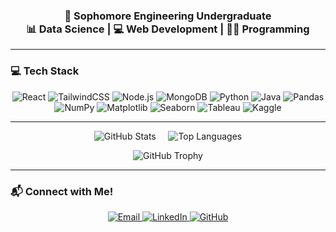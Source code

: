 <h3 align="center">
  <b>🚀 Sophomore Engineering Undergraduate</b><br/>
  <b>📊 Data Science | 💻 Web Development | 👨‍💻 Programming</b>
</h3>

---

### 💻 Tech Stack  

<p align="center">
  <!-- Frontend -->
  <img src="https://img.shields.io/badge/Frontend-React-blue?style=for-the-badge&logo=react" alt="React"/>
  <img src="https://img.shields.io/badge/Frontend-TailwindCSS-blueviolet?style=for-the-badge&logo=tailwindcss" alt="TailwindCSS"/>

  <!-- Backend & Database -->
  <img src="https://img.shields.io/badge/Backend-Node.js-green?style=for-the-badge&logo=node.js" alt="Node.js"/>
  <img src="https://img.shields.io/badge/Database-MongoDB-brightgreen?style=for-the-badge&logo=mongodb" alt="MongoDB"/>

  <!-- Programming Languages -->
  <img src="https://img.shields.io/badge/Language-Python-blue?style=for-the-badge&logo=python" alt="Python"/>
  <img src="https://img.shields.io/badge/Language-Java-red?style=for-the-badge&logo=java" alt="Java"/>

  <!-- Data Science Tools -->
  <img src="https://img.shields.io/badge/Library-Pandas-150458?style=for-the-badge&logo=pandas&logoColor=white" alt="Pandas"/>
  <img src="https://img.shields.io/badge/Library-NumPy-013243?style=for-the-badge&logo=numpy&logoColor=white" alt="NumPy"/>
  <img src="https://img.shields.io/badge/Library-Matplotlib-11557c?style=for-the-badge" alt="Matplotlib"/>
  <img src="https://img.shields.io/badge/Library-Seaborn-4c72b0?style=for-the-badge" alt="Seaborn"/>

  <!-- Tools -->
  <img src="https://img.shields.io/badge/Tools-Tableau-orange?style=for-the-badge&logo=tableau" alt="Tableau"/>
  <img src="https://img.shields.io/badge/Tools-Kaggle-blue?style=for-the-badge&logo=kaggle" alt="Kaggle"/>
</p>

---

<p align="center">
  <img src="https://github-readme-stats.vercel.app/api?username=laksh2005&show_icons=true&theme=radical" alt="GitHub Stats"/>
  &nbsp;&nbsp;&nbsp;
  <img src="https://github-readme-stats.vercel.app/api/top-langs?username=laksh2005&layout=compact&theme=radical" alt="Top Languages"/>
</p>

<p align="center">
  <img src="https://github-profile-trophy.vercel.app/?username=laksh2005&theme=radical" alt="GitHub Trophy"/>
</p>

---

### 📬 Connect with Me!  

<p align="center">
  <a href="mailto:lakshnijhawan18@gmail.com">
    <img src="https://img.shields.io/badge/Email-lakshnijhawan18@gmail.com-red?style=for-the-badge&logo=gmail" alt="Email"/>
  </a>
  <a href="https://www.linkedin.com/in/laksh-nijhawan-576888280/">
    <img src="https://img.shields.io/badge/LinkedIn-Laksh%20Nijhawan-blue?style=for-the-badge&logo=linkedin" alt="LinkedIn"/>
  </a>
  <a href="https://github.com/laksh2005">
    <img src="https://img.shields.io/badge/GitHub-laksh2005-black?style=for-the-badge&logo=github" alt="GitHub"/>
  </a>
</p>





  



